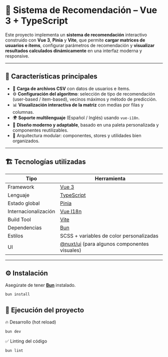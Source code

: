 # 🧠 Sistema de Recomendación – Vue 3 + TypeScript

Este proyecto implementa un **sistema de recomendación** interactivo construido con **Vue 3**, **Pinia** y **Vite**, que permite **cargar matrices de usuarios e ítems**, configurar parámetros de recomendación y **visualizar resultados calculados dinámicamente** en una interfaz moderna y responsive.

---

## 🚀 Características principales

- 📂 **Carga de archivos CSV** con datos de usuarios e ítems.
- ⚙️ **Configuración del algoritmo**: selección de tipo de recomendación (user-based / item-based), vecinos máximos y método de predicción.
- 📊 **Visualización interactiva de la matriz** con medias por filas y columnas.
- 🌍 **Soporte multilenguaje** (Español / Inglés) usando `vue-i18n`.
- 🎨 **Diseño moderno y adaptable**, basado en una paleta personalizada y componentes reutilizables.
- 🧩 Arquitectura modular: componentes, stores y utilidades bien organizados.

---

## 🏗️ Tecnologías utilizadas

| Tipo | Herramienta |
|------|--------------|
| Framework | [Vue 3](https://vuejs.org/) |
| Lenguaje | [TypeScript](https://www.typescriptlang.org/) |
| Estado global | [Pinia](https://pinia.vuejs.org/) |
| Internacionalización | [Vue I18n](https://vue-i18n.intlify.dev/) |
| Build Tool | [Vite](https://vite.dev/) |
| Dependencias | [Bun](https://bun.sh/) |
| Estilos | SCSS + variables de color personalizadas |
| UI | [@nuxt/ui](https://ui.nuxt.com/) (para algunos componentes visuales) |

---

## ⚙️ Instalación
Asegúrate de tener **[Bun](https://bun.sh/)** instalado.
```bash
bun install
```

## 🧩 Ejecución del proyecto
🔥 Desarrollo (hot reload)
```bash
bun dev
```

✅ Linting del código
```bash
bun lint
```
